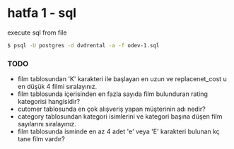 # hatfa 1 - sql

execute sql from file

```sh
$ psql -U postgres -d dvdrental -a -f odev-1.sql
```


### TODO

- film tablosundan 'K' karakteri ile başlayan en uzun ve replacenet_cost u en düşük 4 filmi sıralayınız.
- film tablosunda içerisinden en fazla sayıda film bulunduran rating kategorisi hangisidir?
- cutomer tablosunda en çok alışveriş yapan müşterinin adı nedir?
- category tablosundan kategori isimlerini ve kategori başına düşen film sayılarını sıralayınız.
- film tablosunda isminde en az 4 adet 'e' veya 'E' karakteri bulunan kç tane film vardır?
